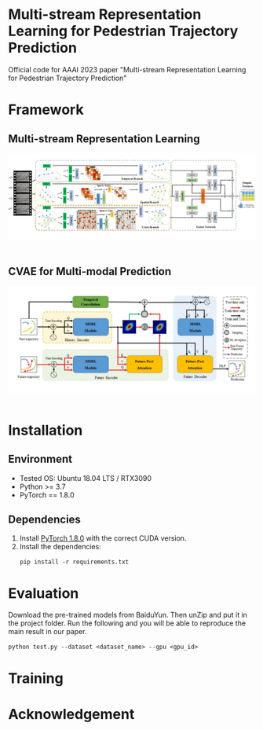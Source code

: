 # Multi-stream Representation Learning for Pedestrian Trajectory Prediction
Official code for AAAI 2023 paper "Multi-stream Representation Learning for Pedestrian Trajectory Prediction"

# Framework

## Multi-stream Representation Learning
<div align='center'>
<img src="figures/MSRL.jpg"></img>
</div>
<br />

## CVAE for Multi-modal Prediction
<div align='center'>
<img src="figures/CVAE.jpg"></img>
</div>
<br />

# Installation

## Environment
* Tested OS: Ubuntu 18.04 LTS / RTX3090
* Python >= 3.7
* PyTorch == 1.8.0

## Dependencies
1. Install [PyTorch 1.8.0](https://pytorch.org/get-started/previous-versions/) with the correct CUDA version.
2. Install the dependencies:
    ```
    pip install -r requirements.txt
    ```

# Evaluation
Download the pre-trained models from BaiduYun. Then unZip and put it in the project folder.
Run the following and you will be able to reproduce the main result in our paper.
```
python test.py --dataset <dataset_name> --gpu <gpu_id>
```

# Training

# Acknowledgement

